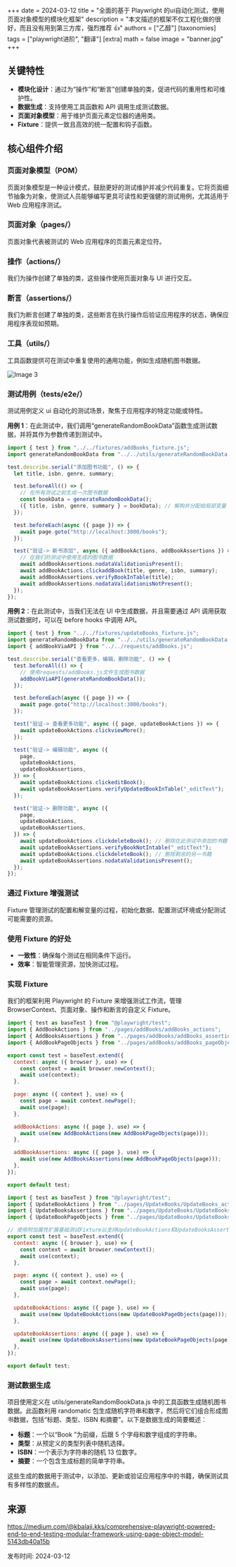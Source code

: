 +++
date = 2024-03-12
title = "全面的基于 Playwright 的ui自动化测试，使用页面对象模型的模块化框架"
description = "本文描述的框架不仅工程化做的很好，而且没有用到第三方库，强烈推荐 👍"
authors = ["乙醇"]
[taxonomies]
tags = ["playwright进阶", "翻译"]
[extra]
math = false
image = "banner.jpg"
+++

## 关键特性

- **模块化设计**：通过为“操作”和“断言”创建单独的类，促进代码的重用性和可维护性。
- **数据生成**：支持使用工具函数和 API 调用生成测试数据。
- **页面对象模型**：用于维护页面元素定位器的通用类。
- **Fixture**：提供一致且高效的统一配置和钩子函数。

## 核心组件介绍

### 页面对象模型（POM）

页面对象模型是一种设计模式，鼓励更好的测试维护并减少代码重复。它将页面细节抽象为对象，使测试人员能够编写更具可读性和更强健的测试用例，尤其适用于 Web 应用程序测试。

### 页面对象（pages/）

页面对象代表被测试的 Web 应用程序的页面元素定位符。

### 操作（actions/）

我们为操作创建了单独的类，这些操作使用页面对象与 UI 进行交互。

### 断言（assertions/）

我们为断言创建了单独的类，这些断言在执行操作后验证应用程序的状态，确保应用程序表现如预期。

### 工具（utils/）

工具函数提供可在测试中重复使用的通用功能，例如生成随机图书数据。

![Image 3](https://miro.medium.com/v2/resize:fit:700/1*5qFbO9ZPFhouSWgPwAeE-Q.png)

### 测试用例（tests/e2e/）

测试用例定义 ui 自动化的测试场景，聚焦于应用程序的特定功能或特性。

**用例 1**：在此测试中，我们调用“generateRandomBookData”函数生成测试数据，并将其作为参数传递到测试中。

```javascript
import { test } from "../../fixtures/addBooks_fixture.js";
import generateRandomBookData from "../../utils/generateRandomBookData.js";

test.describe.serial("添加图书功能", () => {
  let title, isbn, genre, summary;

  test.beforeAll(() => {
    // 在所有测试之前生成一次图书数据
    const bookData = generateRandomBookData();
    ({ title, isbn, genre, summary } = bookData); // 解构并分配给局部变量
  });

  test.beforeEach(async ({ page }) => {
    await page.goto("http://localhost:3000/books");
  });

  test("验证-> 新书添加", async ({ addBookActions, addBookAssertions }) => {
    // 在我们的测试中使用生成的图书数据
    await addBookAssertions.nodataValidationisPresent();
    await addBookActions.clickaddBook(title, genre, isbn, summary);
    await addBookAssertions.verifyBookInTable(title);
    await addBookAssertions.nodataValidationisNotPresent();
  });
});
```

**用例 2**：在此测试中，当我们无法在 UI 中生成数据，并且需要通过 API 调用获取测试数据时，可以在 before hooks 中调用 API。

```javascript
import { test } from "../../fixtures/updateBooks_fixture.js";
import generateRandomBookData from "../../utils/generateRandomBookData.js";
import { addBookViaAPI } from "../../requests/addBooks.js";

test.describe.serial("查看更多，编辑，删除功能", () => {
  test.beforeAll(() => {
    // 使用requests/addBooks.js文件生成图书数据
    addBookViaAPI(generateRandomBookData());
  });

  test.beforeEach(async ({ page }) => {
    await page.goto("http://localhost:3000/books");
  });

  test("验证-> 查看更多功能", async ({ page, updateBookActions }) => {
    await updateBookActions.clickviewMore();
  });

  test("验证-> 编辑功能", async ({
    page,
    updateBookActions,
    updateBookAssertions,
  }) => {
    await updateBookActions.clickeditBook();
    await updateBookAssertions.verifyUpdatedBookInTable("_editText");
  });

  test("验证-> 删除功能", async ({
    page,
    updateBookActions,
    updateBookAssertions,
  }) => {
    await updateBookActions.clickdeleteBook(); // 删除在此测试中添加的书籍
    await updateBookAssertions.verifyBookNotIntable("_editText");
    await updateBookActions.clickdeleteBook(); // 删除剩余的另一书籍
    await updateBookAssertions.nodataValidationisPresent();
  });
});
```

### 通过 Fixture 增强测试

Fixture 管理测试的配置和解变量的过程，初始化数据、配置测试环境或分配测试可能需要的资源。

### 使用 Fixture 的好处

- **一致性**：确保每个测试在相同条件下运行。
- **效率**：智能管理资源，加快测试过程。

### 实现 Fixture

我们的框架利用 Playwright 的 Fixture 来增强测试工作流，管理 BrowserContext、页面对象、操作和断言的自定义 Fixture。

```javascript
import { test as baseTest } from "@playwright/test";
import { AddBookActions } from "../pages/addBooks/addBooks_actions";
import { AddBooksAssertions } from "../pages/addBooks/addBooks_assertions";
import { AddBookPageObjects } from "../pages/addBooks/addBooks_pageObjects";

export const test = baseTest.extend({
  context: async ({ browser }, use) => {
    const context = await browser.newContext();
    await use(context);
  },

  page: async ({ context }, use) => {
    const page = await context.newPage();
    await use(page);
  },

  addBookActions: async ({ page }, use) => {
    await use(new AddBookActions(new AddBookPageObjects(page)));
  },

  addBookAssertions: async ({ page }, use) => {
    await use(new AddBooksAssertions(new AddBookPageObjects(page)));
  },
});

export default test;
```

```javascript
import { test as baseTest } from "@playwright/test";
import { UpdateBookActions } from "../pages/UpdateBooks/UpdateBooks_actions";
import { UpdateBooksAssertions } from "../pages/UpdateBooks/UpdateBooks_assertions";
import { UpdateBookPageObjects } from "../pages/UpdateBooks/UpdateBooks_pageObjects";

// 使用附加属性扩展基础测试Fixture以支持UpdateBookActions和UpdateBooksAssertions
export const test = baseTest.extend({
  context: async ({ browser }, use) => {
    const context = await browser.newContext();
    await use(context);
  },

  page: async ({ context }, use) => {
    const page = await context.newPage();
    await use(page);
  },

  updateBookActions: async ({ page }, use) => {
    await use(new UpdateBookActions(new UpdateBookPageObjects(page)));
  },

  updateBookAssertions: async ({ page }, use) => {
    await use(new UpdateBooksAssertions(new UpdateBookPageObjects(page)));
  },
});

export default test;
```

### 测试数据生成

项目使用定义在 utils/generateRandomBookData.js 中的工具函数生成随机图书数据。此函数利用 randomatic 包生成随机字符串和数字，然后将它们组合形成图书数据，包括“标题、类型、ISBN 和摘要”。以下是数据生成的简要概述：

- **标题**：一个以“Book ”为前缀，后跟 5 个字母和数字组成的字符串。
- **类型**：从预定义的类型列表中随机选择。
- **ISBN**：一个表示为字符串的随机 13 位数字。
- **摘要**：一个包含生成标题的简单字符串。

这些生成的数据用于测试中，以添加、更新或验证应用程序中的书籍，确保测试具有多样性的数据点。

## 来源

https://medium.com/@kbalaji.kks/comprehensive-playwright-powered-end-to-end-testing-modular-framework-using-page-object-model-5143db40a15b

发布时间: 2024-03-12
